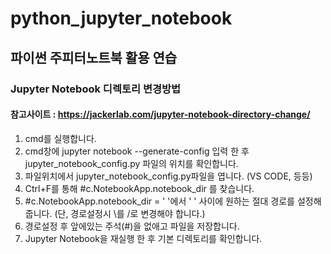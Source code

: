 # python_jupyter_notebook

## 파이썬 주피터노트북 활용 연습 

### Jupyter Notebook 디렉토리 변경방법 
#### 참고사이트 : https://jackerlab.com/jupyter-notebook-directory-change/
1. cmd를 실행합니다.
2. cmd창에 jupyter notebook --generate-config 입력 한 후 jupyter_notebook_config.py 파일의 위치를 확인합니다.
3. 파일위치에서 jupyter_notebook_config.py파일을 엽니다. (VS CODE,  등등)
4. Ctrl+F를 통해 #c.NotebookApp.notebook_dir 를 찾습니다.
5. #c.NotebookApp.notebook_dir = ' '에서 ' ' 사이에 원하는 절대 경로를 설정해줍니다. (단, 경로설정시 \를 /로 변경해야 합니다.)
6. 경로설정 후 앞에있는 주석(#)을 없애고 파일을 저장합니다.
7. Jupyter Notebook을 재실행 한 후 기본 디렉토리를 확인합니다.
